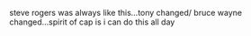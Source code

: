 steve rogers was always like this...tony changed/ bruce wayne changed...spirit of cap is i can do this all day
